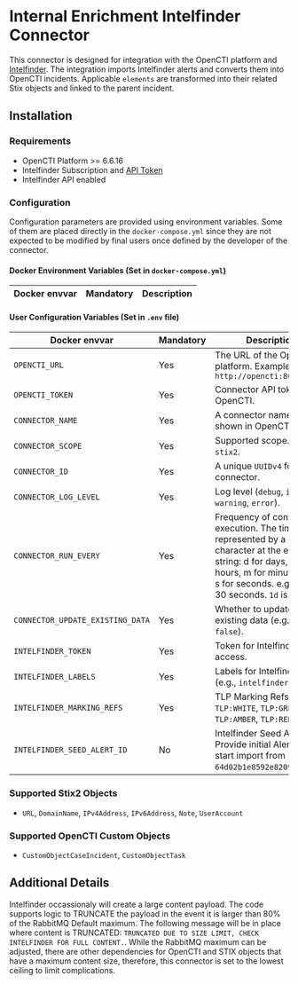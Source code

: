 # Internal Enrichment Intelfinder Connector

This connector is designed for integration with the OpenCTI platform and [Intelfinder](https://intelfinder.io/). The integration imports Intelfinder alerts and converts them into OpenCTI incidents. Applicable `elements` are transformed into their related Stix objects and linked to the parent incident. 

## Installation

### Requirements

- OpenCTI Platform >= 6.6.16
- Intelfinder Subscription and [API Token](https://dash.intelfinder.io/integrations.php?i=api)
- Intelfinder API enabled

### Configuration

Configuration parameters are provided using environment variables. Some of them are placed directly in the `docker-compose.yml` since they are not expected to be modified by final users once defined by the developer of the connector.

#### Docker Environment Variables (Set in `docker-compose.yml`)

| Docker envvar             | Mandatory | Description                            |
| ------------------------- | --------- | -------------------------------------- |

#### User Configuration Variables (Set in `.env` file)

| Docker envvar                       | Mandatory | Description                                                                                                                                                                                                         |
| ----------------------------------- | --------- |---------------------------------------------------------------------------------------------------------------------------------------------------------------------------------------------------------------------|
| `OPENCTI_URL`                       | Yes       | The URL of the OpenCTI platform. Example: `http://opencti:8080`                                                                                                                                                     |
| `OPENCTI_TOKEN`                     | Yes       | Connector API token for OpenCTI.                                                                                                                                                                                    |
| `CONNECTOR_NAME`                    | Yes       | A connector name to be shown in OpenCTI.                                                                                                                                                                            |
| `CONNECTOR_SCOPE`                   | Yes       | Supported scope. E.g., `stix2`.                                                                                                                                                                                     |
| `CONNECTOR_ID`                      | Yes       | A unique `UUIDv4` for this connector.                                                                                                                                                                               |
| `CONNECTOR_LOG_LEVEL`               | Yes       | Log level (`debug`, `info`, `warning`, `error`).                                                                                                                                                                    |
| `CONNECTOR_RUN_EVERY`               | Yes       | Frequency of connector execution. The time unit is represented by a single character at the end of the string: d for days, h for hours, m for minutes, and s for seconds. e.g., `30s` is 30 seconds. `1d` is 1 day. |
| `CONNECTOR_UPDATE_EXISTING_DATA`    | Yes       | Whether to update existing data (e.g., `true` or `false`).                                                                                                                                                          |
| `INTELFINDER_TOKEN`                 | Yes       | Token for Intelfinder access.                                                                                                                                                                                       |
| `INTELFINDER_LABELS`                | Yes       | Labels for Intelfinder data. (e.g., `intelfinder,osint`)                                                                                                                                                            |
| `INTELFINDER_MARKING_REFS`          | Yes       | TLP Marking Refs e.g., `TLP:WHITE`, `TLP:GREEN`, `TLP:AMBER`, `TLP:RED`                                                                                                                                             |
| `INTELFINDER_SEED_ALERT_ID`         | No        | Intelfinder Seed Alert ID, Provide initial Alert ID to start import from (e.g., `64d02b1e8592e8209a077bf2`)                                                                                                         |

### Supported Stix2 Objects

- `URL`, `DomainName`, `IPv4Address`, `IPv6Address`, `Note`, `UserAccount`

### Supported OpenCTI Custom Objects

- `CustomObjectCaseIncident`, `CustomObjectTask`

## Additional Details
Intelfinder occassionaly will create a large content payload. The code supports logic to TRUNCATE the payload in the event it is larger than 80% of the RabbitMQ Default maximum. The following message will be in place where content is TRUNCATED: `TRUNCATED DUE TO SIZE LIMIT, CHECK INTELFINDER FOR FULL CONTENT.`. While the RabbitMQ maximum can be adjusted, there are other dependencies for OpenCTI and STIX objects that have a maximum content size, therefore, this connector is set to the lowest ceiling to limit complications.
